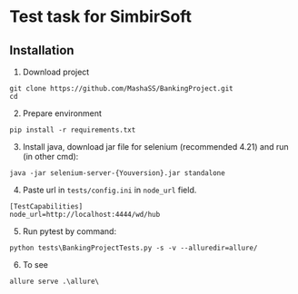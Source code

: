 # Test task for SimbirSoft

## Installation

1. Download project
```commandline
git clone https://github.com/MashaSS/BankingProject.git
cd 
```
2. Prepare environment 
```
pip install -r requirements.txt
```
3. Install java, download jar file for selenium (recommended 4.21) and run (in other cmd):
```
java -jar selenium-server-{Youversion}.jar standalone
```
4. Paste url in `tests/config.ini` in `node_url` field.
```
[TestCapabilities]
node_url=http://localhost:4444/wd/hub
```
5. Run pytest by command:
```commandline
python tests\BankingProjectTests.py -s -v --alluredir=allure/
```
6. To see 
```commandline
allure serve .\allure\ 
```